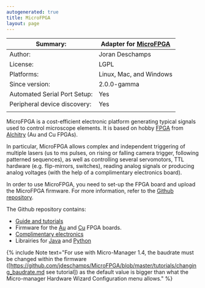 ```yaml
---
autogenerated: true
title: MicroFPGA
layout: page
---
```


| Summary:                     | Adapter for [MicroFPGA](https://github.com/jdeschamps/MicroFPGA) |
| ---------------------------- | ---------------------------------------------------------------- |
| Author:                      | Joran Deschamps                                                  |
| License:                     | LGPL                                                             |
| Platforms:                   | Linux, Mac, and Windows                                          |
| Since version:               | 2.0.0-gamma                                                      |
| Automated Serial Port Setup: | Yes                                                              |
| Peripheral device discovery: | Yes                                                              |
|                              |                                                                  |

MicroFPGA is a cost-efficient electronic platform generating typical
signals used to control microscope elements. It is based on hobby
[FPGA](https://en.wikipedia.org/wiki/Field-programmable_gate_array) from
[Alchitry](https://alchitry.com/collections/all) (Au and Cu FPGAs).

In particular, MicroFPGA allows complex and independent triggering of
multiple lasers (us to ms pulses, on rising or falling camera trigger,
following patterned sequences), as well as controlling several
servomotors, TTL hardware (e.g. flip-mirrors, switches), reading analog
signals or producing analog voltages (with the help of a complimentary
electronics board).

In order to use MicroFPGA, you need to set-up the FPGA board and upload
the MicroFPGA firmware. For more information, refer to the [Github
repository](https://github.com/jdeschamps/MicroFPGA).

The Github repository contains:

  - [Guide and
    tutorials](https://github.com/jdeschamps/MicroFPGA/blob/master/tutorials/README.md)
  - Firmware for the
    [Au](https://github.com/jdeschamps/MicroFPGA/tree/master/Au_firmware)
    and
    [Cu](https://github.com/jdeschamps/MicroFPGA/tree/master/Cu_firmware)
    FPGA boards.
  - [Complimentary
    electronics](https://github.com/jdeschamps/MicroFPGA/tree/master/Electronics)
  - Librairies for
    [Java](https://github.com/jdeschamps/MicroFPGA/tree/master/MicroFPGA-Java)
    and
    [Python](https://github.com/jdeschamps/MicroFPGA/tree/master/MicroFPGA-Py)

{% include Note text="For use with Micro-Manager 1.4, the baudrate must be changed within the firmware ([https://github.com/jdeschamps/MicroFPGA/blob/master/tutorials/changing_baudrate.md see tutorial]) as the default value is bigger than what the Micro-manager Hardware Wizard Configuration menu allows." %}

